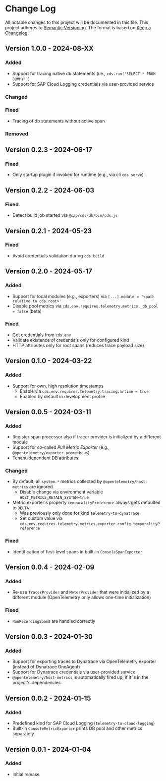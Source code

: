 # Change Log

All notable changes to this project will be documented in this file.
This project adheres to [Semantic Versioning](http://semver.org/).
The format is based on [Keep a Changelog](http://keepachangelog.com/).

## Version 1.0.0 - 2024-08-XX

### Added

- Support for tracing native db statements (i.e., `cds.run('SELECT * FROM DUMMY')`)
- Support for SAP Cloud Logging credentials via user-provided service

### Changed

### Fixed

- Tracing of db statements without active span

### Removed

## Version 0.2.3 - 2024-06-17

### Fixed

- Only startup plugin if invoked for runtime (e.g., via cli `cds serve`)

## Version 0.2.2 - 2024-06-03

### Fixed

- Detect build job started via `@sap/cds-dk/bin/cds.js`

## Version 0.2.1 - 2024-05-23

### Fixed

- Avoid credentials validation during `cds build`

## Version 0.2.0 - 2024-05-17

### Added

- Support for local modules (e.g., exporters) via `[...].module = '<path relative to cds.root>'`
- Disable pool metrics via `cds.env.requires.telemetry.metrics._db_pool = false` (beta)

### Fixed

- Get credentials from `cds.env`
- Validate existence of credentials only for configured kind
- HTTP attributes only for root spans (reduces trace payload size)

## Version 0.1.0 - 2024-03-22

### Added

- Support for own, high resolution timestamps
  + Enable via `cds.env.requires.telemetry.tracing.hrtime = true`
  + Enabled by default in development profile

## Version 0.0.5 - 2024-03-11

### Added

- Register span processor also if tracer provider is initialized by a different module
- Support for so-called _Pull Metric Exporter_ (e.g., `@opentelemetry/exporter-prometheus`)
- Tenant-dependent DB attributes

### Changed

- By default, all `system.*` metrics collected by `@opentelemetry/host-metrics` are ignored
  + Disable change via environment variable `HOST_METRICS_RETAIN_SYSTEM=true`
- Metric exporter's property `temporalityPreference` always gets defaulted to `DELTA`
  + Was previously only done for kind `telemetry-to-dynatrace`
  + Set custom value via `cds.env.requires.telemetry.metrics.exporter.config.temporalityPreference`

### Fixed

- Identification of first-level spans in built-in `ConsoleSpanExporter`

## Version 0.0.4 - 2024-02-09

### Added

- Re-use `TracerProvider` and `MeterProvider` that were initialized by a different module (OpenTelemetry only allows one-time initialization)

### Fixed

- `NonRecordingSpan`s are handled correctly

## Version 0.0.3 - 2024-01-30

### Added

- Support for exporting traces to Dynatrace via OpenTelemetry exporter (instead of Dynatrace OneAgent)
- Support for Dynatrace credentials via user-provided service
- `@opentelemetry/host-metrics` is automatically fired up, if it is in the project's dependencies

## Version 0.0.2 - 2024-01-15

### Added

- Predefined kind for SAP Cloud Logging (`telemetry-to-cloud-logging`)
- Built-in `ConsoleMetricExporter` prints DB pool and other metrics separately

## Version 0.0.1 - 2024-01-04

### Added

- Initial release
